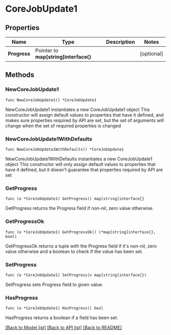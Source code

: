 # CoreJobUpdate1

## Properties

Name | Type | Description | Notes
------------ | ------------- | ------------- | -------------
**Progress** | Pointer to **map[string]interface{}** |  | [optional] 

## Methods

### NewCoreJobUpdate1

`func NewCoreJobUpdate1() *CoreJobUpdate1`

NewCoreJobUpdate1 instantiates a new CoreJobUpdate1 object
This constructor will assign default values to properties that have it defined,
and makes sure properties required by API are set, but the set of arguments
will change when the set of required properties is changed

### NewCoreJobUpdate1WithDefaults

`func NewCoreJobUpdate1WithDefaults() *CoreJobUpdate1`

NewCoreJobUpdate1WithDefaults instantiates a new CoreJobUpdate1 object
This constructor will only assign default values to properties that have it defined,
but it doesn't guarantee that properties required by API are set

### GetProgress

`func (o *CoreJobUpdate1) GetProgress() map[string]interface{}`

GetProgress returns the Progress field if non-nil, zero value otherwise.

### GetProgressOk

`func (o *CoreJobUpdate1) GetProgressOk() (*map[string]interface{}, bool)`

GetProgressOk returns a tuple with the Progress field if it's non-nil, zero value otherwise
and a boolean to check if the value has been set.

### SetProgress

`func (o *CoreJobUpdate1) SetProgress(v map[string]interface{})`

SetProgress sets Progress field to given value.

### HasProgress

`func (o *CoreJobUpdate1) HasProgress() bool`

HasProgress returns a boolean if a field has been set.


[[Back to Model list]](../README.md#documentation-for-models) [[Back to API list]](../README.md#documentation-for-api-endpoints) [[Back to README]](../README.md)


